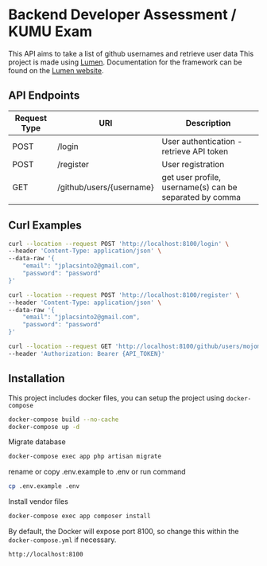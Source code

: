 # Backend Developer Assessment / KUMU Exam

This API aims to take a list of github usernames and retrieve user data
This project is made using [Lumen](https://lumen.laravel.com). Documentation for the framework can be found on the [Lumen website](https://lumen.laravel.com/docs).


## API Endpoints
| Request Type | URI | Description|
| ------ | ------ | ------ |
| POST | /login | User authentication - retrieve API token |
| POST | /register | User registration|
| GET | /github/users/{username} | get user profile, username(s) can be separated by comma 

## Curl Examples

```bash
curl --location --request POST 'http://localhost:8100/login' \
--header 'Content-Type: application/json' \
--data-raw '{
    "email": "jplacsinto2@gmail.com",
    "password": "password"
}'
```
```bash
curl --location --request POST 'http://localhost:8100/register' \
--header 'Content-Type: application/json' \
--data-raw '{
    "email": "jplacsinto2@gmail.com",
    "password": "password"
}'
```
```bash
curl --location --request GET 'http://localhost:8100/github/users/mojombo,defunkt,jplacsinto' \
--header 'Authorization: Bearer {API_TOKEN}'
```

## Installation
This project includes docker files, you can setup the project using `docker-compose`

```sh
docker-compose build --no-cache
docker-compose up -d
```
Migrate database
```sh
docker-compose exec app php artisan migrate
```

rename or copy .env.example to .env or run command

```sh
cp .env.example .env
```

Install vendor files

```sh
docker-compose exec app composer install
```

By default, the Docker will expose port 8100, so change this within the `docker-compose.yml` if necessary.
```ssh
http://localhost:8100
```
